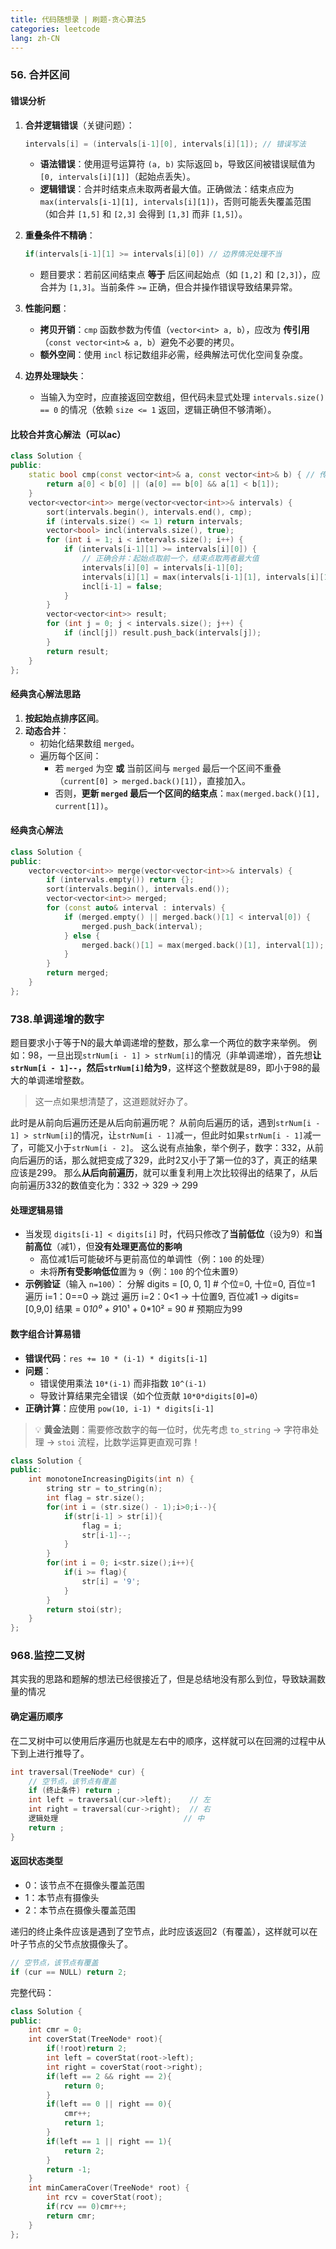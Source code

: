 ```yaml
---
title: 代码随想录 | 刷题-贪心算法5
categories: leetcode
lang: zh-CN
---
```


### 56. 合并区间  

#### 错误分析
1. **合并逻辑错误**（关键问题）：
   ```cpp
   intervals[i] = (intervals[i-1][0], intervals[i][1]); // 错误写法
   ```
   - **语法错误**：使用逗号运算符 `(a, b)` 实际返回 `b`，导致区间被错误赋值为 `[0, intervals[i][1]]`（起始点丢失）。
   - **逻辑错误**：合并时结束点未取两者最大值。正确做法：结束点应为 `max(intervals[i-1][1], intervals[i][1])`，否则可能丢失覆盖范围（如合并 `[1,5]` 和 `[2,3]` 会得到 `[1,3]` 而非 `[1,5]`）。

2. **重叠条件不精确**：
   ```cpp
   if(intervals[i-1][1] >= intervals[i][0]) // 边界情况处理不当
   ```
   - 题目要求：若前区间结束点 **等于** 后区间起始点（如 `[1,2]` 和 `[2,3]`），应合并为 `[1,3]`。当前条件 `>=` 正确，但合并操作错误导致结果异常。

3. **性能问题**：
   - **拷贝开销**：`cmp` 函数参数为传值（`vector<int> a, b`），应改为 **传引用**（`const vector<int>& a, b`）避免不必要的拷贝。
   - **额外空间**：使用 `incl` 标记数组非必需，经典解法可优化空间复杂度。

4. **边界处理缺失**：
   - 当输入为空时，应直接返回空数组，但代码未显式处理 `intervals.size() == 0` 的情况（依赖 `size <= 1` 返回，逻辑正确但不够清晰）。

#### 比较合并贪心解法（可以ac）
```cpp
class Solution {
public:
    static bool cmp(const vector<int>& a, const vector<int>& b) { // 传引用
        return a[0] < b[0] || (a[0] == b[0] && a[1] < b[1]);
    }
    vector<vector<int>> merge(vector<vector<int>>& intervals) {
        sort(intervals.begin(), intervals.end(), cmp);
        if (intervals.size() <= 1) return intervals;
        vector<bool> incl(intervals.size(), true);
        for (int i = 1; i < intervals.size(); i++) {
            if (intervals[i-1][1] >= intervals[i][0]) {
                // 正确合并：起始点取前一个，结束点取两者最大值
                intervals[i][0] = intervals[i-1][0];
                intervals[i][1] = max(intervals[i-1][1], intervals[i][1]);
                incl[i-1] = false;
            }
        }
        vector<vector<int>> result;
        for (int j = 0; j < intervals.size(); j++) {
            if (incl[j]) result.push_back(intervals[j]);
        }
        return result;
    }
};
```

#### 经典贪心解法思路
1. **按起始点排序区间**。
2. **动态合并**：
   - 初始化结果数组 `merged`。
   - 遍历每个区间：
     - 若 `merged` 为空 **或** 当前区间与 `merged` 最后一个区间不重叠（`current[0] > merged.back()[1]`），直接加入。
     - 否则，**更新 `merged` 最后一个区间的结束点**：`max(merged.back()[1], current[1])`。

#### 经典贪心解法
```cpp
class Solution {
public:
    vector<vector<int>> merge(vector<vector<int>>& intervals) {
        if (intervals.empty()) return {};
        sort(intervals.begin(), intervals.end());
        vector<vector<int>> merged;
        for (const auto& interval : intervals) {
            if (merged.empty() || merged.back()[1] < interval[0]) {
                merged.push_back(interval);
            } else {
                merged.back()[1] = max(merged.back()[1], interval[1]);
            }
        }
        return merged;
    }
};
```

###  738.单调递增的数字 
题目要求小于等于N的最大单调递增的整数，那么拿一个两位的数字来举例。
例如：98，一旦出现`strNum[i - 1] > strNum[i]`的情况（非单调递增），首先想**让`strNum[i - 1]--`，然后`strNum[i]`给为9**，这样这个整数就是89，即小于98的最大的单调递增整数。
> 这一点如果想清楚了，这道题就好办了。

此时是从前向后遍历还是从后向前遍历呢？
从前向后遍历的话，遇到`strNum[i - 1] > strNum[i]`的情况，让`strNum[i - 1]`减一，但此时如果`strNum[i - 1]`减一了，可能又小于`strNum[i - 2]`。
这么说有点抽象，举个例子，数字：332，从前向后遍历的话，那么就把变成了329，此时2又小于了第一位的3了，真正的结果应该是299。
那么**从后向前遍历**，就可以重复利用上次比较得出的结果了，从后向前遍历332的数值变化为：332 -> 329 -> 299

#### **处理逻辑易错**
- 当发现 `digits[i-1] < digits[i]` 时，代码只修改了**当前低位**（设为9）和**当前高位**（减1），但**没有处理更高位的影响**
  - 高位减1后可能破坏与更前高位的单调性（例：`100` 的处理）
  - 未将**所有受影响低位**置为 `9`（例：`100` 的个位未置9）
- **示例验证**（输入 `n=100`）：
  分解 digits = [0, 0, 1]  # 个位=0, 十位=0, 百位=1
  遍历 i=1：0==0 → 跳过
  遍历 i=2：0<1 → 十位置9, 百位减1 → digits=[0,9,0]
  结果 = 0*10⁰ + 9*10¹ + 0*10² = 90  # 预期应为99

#### **数字组合计算易错**
- **错误代码**：`res += 10 * (i-1) * digits[i-1]`
- **问题**：
  - 错误使用乘法 `10*(i-1)` 而非指数 `10^(i-1)`
  - 导致计算结果完全错误（如个位贡献 `10*0*digits[0]=0`）
- **正确计算**：应使用 `pow(10, i-1) * digits[i-1]`

> 💡 **黄金法则**：需要修改数字的每一位时，优先考虑 `to_string` → 字符串处理 → `stoi` 流程，比数学运算更直观可靠！

```cpp
class Solution {
public:
    int monotoneIncreasingDigits(int n) {
        string str = to_string(n);
        int flag = str.size();
        for(int i = (str.size() - 1);i>0;i--){
            if(str[i-1] > str[i]){
                flag = i;
                str[i-1]--;
            }
        }
        for(int i = 0; i<str.size();i++){
            if(i >= flag){
                str[i] = '9';
            }
        }
        return stoi(str);
    }
};
```

###  968.监控二叉树 
其实我的思路和题解的想法已经很接近了，但是总结地没有那么到位，导致缺漏数量的情况

#### 确定遍历顺序
在二叉树中可以使用后序遍历也就是左右中的顺序，这样就可以在回溯的过程中从下到上进行推导了。
```cpp
int traversal(TreeNode* cur) {
    // 空节点，该节点有覆盖
    if (终止条件) return ;
    int left = traversal(cur->left);    // 左
    int right = traversal(cur->right);  // 右
    逻辑处理                            // 中
    return ;
}
```

#### 返回状态类型
* 0：该节点不在摄像头覆盖范围
* 1：本节点有摄像头
* 2：本节点在摄像头覆盖范围

递归的终止条件应该是遇到了空节点，此时应该返回2（有覆盖），这样就可以在叶子节点的父节点放摄像头了。
```cpp
// 空节点，该节点有覆盖
if (cur == NULL) return 2;
```
完整代码：
```cpp
class Solution {
public:
    int cmr = 0;
    int coverStat(TreeNode* root){
        if(!root)return 2;
        int left = coverStat(root->left);
        int right = coverStat(root->right);
        if(left == 2 && right == 2){
            return 0;
        }
        if(left == 0 || right == 0){
            cmr++;
            return 1;
        }
        if(left == 1 || right == 1){
            return 2;
        }
        return -1;
    }
    int minCameraCover(TreeNode* root) {
        int rcv = coverStat(root);
        if(rcv == 0)cmr++;
        return cmr;
    }
};
```